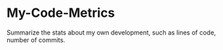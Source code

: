 # My-Code-Metrics
Summarize the stats about my own development, such as lines of code, number of commits.
